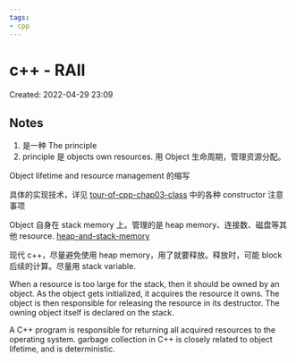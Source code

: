 ```yaml
---
tags:
- cpp
---
```


# c++ - RAII

Created: 2022-04-29 23:09

## Notes

1. 是一种 The principle
2. principle 是 objects own resources. 用 Object 生命周期，管理资源分配。

Object lifetime and resource management 的缩写

具体的实现技术，详见 [tour-of-cpp-chap03-class](tour-of-cpp-chap03-class.md) 中的各种 constructor 注意事项

Object 自身在 stack memory 上。管理的是 heap memory、连接数、磁盘等其他 resource. [heap-and-stack-memory](heap-and-stack-memory.md)

现代 c++，尽量避免使用 heap memory，用了就要释放。释放时，可能 block 后续的计算。尽量用 stack variable.

When a resource is too large for the stack, then it should be owned by an object. As the object gets initialized, it acquires the resource it owns. The object is then responsible for releasing the resource in its destructor. The owning object itself is declared on the stack.

A C++ program is responsible for returning all acquired resources to the operating system. garbage collection in C++ is closely related to object lifetime, and is deterministic.
